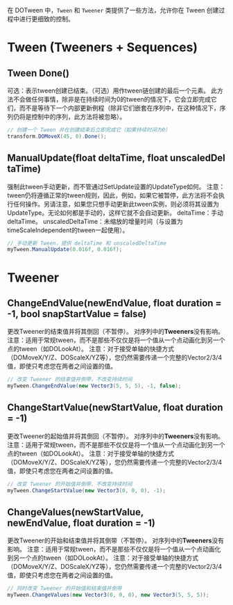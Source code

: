在 DOTween 中，`Tween` 和 `Tweener` 类提供了一些方法，允许你在 Tween 创建过程中进行更细致的控制。
# Tween (Tweeners + Sequences)

## Tween Done()
可选：表示tween创建已结束。（可选）用作tween链创建的最后一个元素。
此方法不会做任何事情，除非是在持续时间为0的tween的情况下，它会立即完成它们，而不是等待下一个内部更新例程（除非它们嵌套在序列中，在这种情况下，序列仍将是控制中的序列，此方法将被忽略）。
```csharp
// 创建一个 Tween 并在创建结束后立即完成它（如果持续时间为0）
transform.DOMoveX(45, 0).Done();
```

## ManualUpdate(float deltaTime, float unscaledDeltaTime)
强制此tween手动更新，而不管通过SetUpdate设置的UpdateType如何。
注意：tween仍将遵循正常的tween规则，因此，例如，如果它被暂停，此方法将不会执行任何操作。另请注意，如果您只想手动更新此tween实例，则必须将其设置为UpdateType。无论如何都是手动的，这样它就不会自动更新。
deltaTime：手动deltaTime。
unscaledDeltaTime：未缩放的增量时间（与设置为timeScaleIndependent的tween一起使用）。
```csharp
// 手动更新 Tween，提供 deltaTime 和 unscaledDeltaTime
myTween.ManualUpdate(0.016f, 0.016f);
```

# Tweener

## ChangeEndValue(newEndValue, float duration = -1, bool snapStartValue = false)
更改Tweener的结束值并将其倒回（不暂停）。
对序列中的**Tweeners**没有影响。
注意：适用于常规tween，而不是那些不仅仅是将一个值从一个点动画化到另一个点的tween（如DOLookAt）。
注意：对于接受单轴的快捷方式（DOMoveX/Y/Z、DOScaleX/YZ等），您仍然需要传递一个完整的Vector2/3/4值，即使只考虑您在两者之间设置的值。
```csharp
// 改变 Tweener 的结束值并倒带，不改变持续时间
myTween.ChangeEndValue(new Vector3(5, 5, 5), -1, false);
```

## ChangeStartValue(newStartValue, float duration = -1)
更改Tweener的起始值并将其倒回（不暂停）。
对序列中的**Tweeners**没有影响。
注意：适用于常规tween，而不是那些不仅仅是将一个值从一个点动画化到另一个点的tween（如DOLookAt）。
注意：对于接受单轴的快捷方式（DOMoveX/Y/Z、DOScaleX/YZ等），您仍然需要传递一个完整的Vector2/3/4值，即使只考虑您在两者之间设置的值。
```csharp
// 改变 Tweener 的开始值并倒带，不改变持续时间
myTween.ChangeStartValue(new Vector3(0, 0, 0), -1);
```

## ChangeValues(newStartValue, newEndValue, float duration = -1)
更改Tweener的开始和结束值并将其倒带（不暂停）。
对序列中的**Tweeners**没有影响。
注意：适用于常规tween，而不是那些不仅仅是将一个值从一个点动画化到另一个点的tween（如DOLookAt）。
注意：对于接受单轴的快捷方式（DOMoveX/Y/Z、DOScaleX/YZ等），您仍然需要传递一个完整的Vector2/3/4值，即使只考虑您在两者之间设置的值。
```csharp
// 同时改变 Tweener 的开始值和结束值并倒带
myTween.ChangeValues(new Vector3(0, 0, 0), new Vector3(5, 5, 5));
```